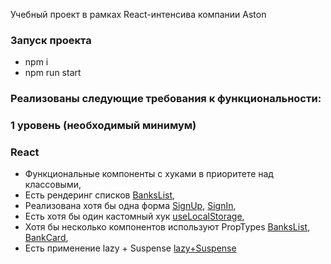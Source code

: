 Учебный проект в рамках React-интенсива компании Aston

### Запуск проекта

- npm i
- npm run start

### Реализованы следующие требования к функциональности:

### 1 уровень (необходимый минимум)

### React

- Функциональные компоненты c хуками в приоритете над классовыми,
- Есть рендеринг списков [BanksList](./src/widgets/BanksList/BanksList.tsx),
- Реализована хотя бы одна форма [SignUp](./src/features/auth/signUp/ui/SignUpForm/SignUpForm.tsx), [SignIn](./src/features/auth/signIn/ui/SignInForm/SignInForm.tsx),
- Есть хотя бы один кастомный хук [useLocalStorage](./src/shared/hooks/useLocalStorage.ts),
- Хотя бы несколько компонентов используют PropTypes [BanksList](./src/widgets/BanksList/BanksList.tsx), [BankCard](./src/entities/bank/ui/bank-card/index.tsx),
- Есть применение lazy + Suspense [lazy+Suspense](./src/app/index.tsx)
